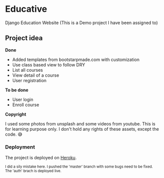 # Educative
Django Education Website (This is a Demo project I have been assigned to)

## Project idea

**Done**
- Added templates from bootstarpmade.com with customization
- Use class based view to follow DRY
- List all courses
- View detail of a course
- User registration

**To be done**
- User login
- Enroll course

**Copyright**

I used some photos from unsplash and some videos from youtube. This is for learning purpose only. I don't hold any rights of these assets, except the code. :sweat_smile:

### Deployment
The project is deployed on [Heroku](https://educative-py.herokuapp.com/).

<small>I did a sily mistake here. I pushed the 'master' branch with some bugs need to be fixed. <br/>
  The 'auth' brach is deployed live.
</small>
